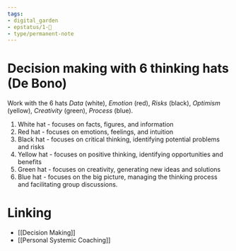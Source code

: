 ```yaml
---
tags: 
- digital_garden
- epstatus/1-🌱
- type/permanent-note
---
```

# Decision making with 6 thinking hats (De Bono)
Work with the 6 hats *Data* (white), *Emotion* (red), *Risks* (black), *Optimism* (yellow), *Creativity* (green), *Process* (blue).

1.  White hat - focuses on facts, figures, and information
2.  Red hat - focuses on emotions, feelings, and intuition
3.  Black hat - focuses on critical thinking, identifying potential problems and risks
4.  Yellow hat - focuses on positive thinking, identifying opportunities and benefits
5.  Green hat - focuses on creativity, generating new ideas and solutions
6.  Blue hat - focuses on the big picture, managing the thinking process and facilitating group discussions.

# Linking
+ [[Decision Making]]
+ [[Personal Systemic Coaching]]

